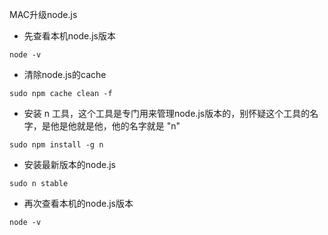 MAC升级node.js

* 先查看本机node.js版本

```
node -v
```
* 清除node.js的cache

```
sudo npm cache clean -f
```
* 安装 n 工具，这个工具是专门用来管理node.js版本的，别怀疑这个工具的名字，是他是他就是他，他的名字就是 "n"

```
sudo npm install -g n
```
* 安装最新版本的node.js

```
sudo n stable
```
* 再次查看本机的node.js版本

```
node -v
```